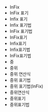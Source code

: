 ﻿- InFix
- InFix 표기
- Infix 표기
- Infix 표기법
- InFix 표기법
- InFix표기
- Infix표기
- Infix표기법
- InFix표기법
- 중
- 중위
- 중위 연산식
- 중위 표기법
- 중위 표기법(InFix) 
- 중위연산식
- 중위표기
- 중위표기법
